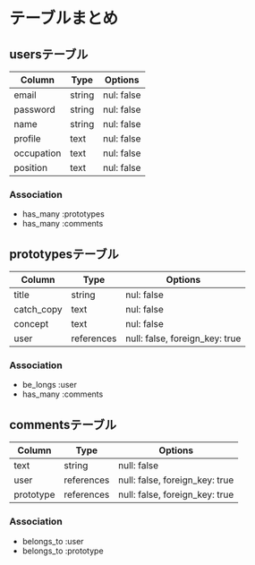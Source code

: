 # テーブルまとめ

## usersテーブル

| Column      | Type   | Options    |
| ----------- | ------ | ---------- |
| email       | string | nul: false |
| password    | string | nul: false |
| name        | string | nul: false |
| profile     | text   | nul: false |
| occupation  | text   | nul: false |
| position    | text   | nul: false |

### Association

- has_many :prototypes
- has_many :comments

## prototypesテーブル

| Column     | Type       | Options                        |
| ---------- | ---------- | ------------------------------ |
| title      | string     | nul: false                     |
| catch_copy | text       | nul: false                     |
| concept    | text       | nul: false                     |
| user       | references | null: false, foreign_key: true |

### Association

- be_longs :user
- has_many :comments

## commentsテーブル
| Column    | Type       | Options                        |
| --------- | ---------- | ------------------------------ |
| text      | string     | null: false                    |
| user      | references | null: false, foreign_key: true |
| prototype | references | null: false, foreign_key: true |

### Association

- belongs_to :user
- belongs_to :prototype